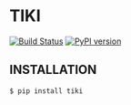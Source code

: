 TIKI
====

[![Build Status](https://travis-ci.org/iloahz/tiki.svg?branch=master)](https://travis-ci.org/iloahz/tiki)
[![PyPI version](https://badge.fury.io/py/tiki.svg)](http://badge.fury.io/py/tiki)

INSTALLATION
------------
    $ pip install tiki